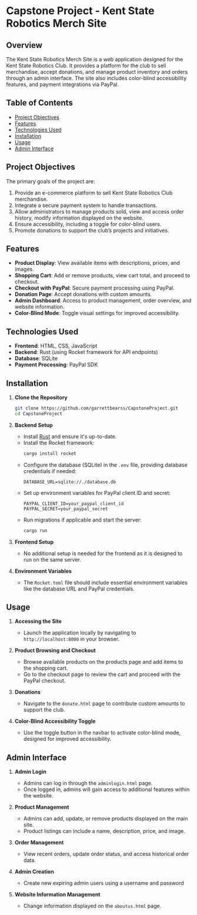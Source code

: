 # Capstone Project - Kent State Robotics Merch Site

## Overview
The Kent State Robotics Merch Site is a web application designed for the Kent State Robotics Club. It provides a platform for the club to sell merchandise, accept donations, and manage product inventory and orders through an admin interface. The site also includes color-blind accessibility features, and payment integrations via PayPal.

## Table of Contents
- [Project Objectives](#project-objectives)
- [Features](#features)
- [Technologies Used](#technologies-used)
- [Installation](#installation)
- [Usage](#usage)
- [Admin Interface](#admin-interface)

## Project Objectives
The primary goals of the project are:
1. Provide an e-commerce platform to sell Kent State Robotics Club merchandise.
2. Integrate a secure payment system to handle transactions.
3. Allow administrators to manage products sold, view and access order history, modify information displayed on the website.
4. Ensure accessibility, including a toggle for color-blind users.
5. Promote donations to support the club’s projects and initiatives.

## Features
- **Product Display**: View available items with descriptions, prices, and images.
- **Shopping Cart**: Add or remove products, view cart total, and proceed to checkout.
- **Checkout with PayPal**: Secure payment processing using PayPal.
- **Donation Page**: Accept donations with custom amounts.
- **Admin Dashboard**: Access to product management, order overview, and website information.
- **Color-Blind Mode**: Toggle visual settings for improved accessibility.
  
## Technologies Used
- **Frontend**: HTML, CSS, JavaScript
- **Backend**: Rust (using Rocket framework for API endpoints)
- **Database**: SQLite
- **Payment Processing**: PayPal SDK

## Installation

1. **Clone the Repository**
   ```bash
   git clone https://github.com/garrettbearss/CapstoneProject.git
   cd CapstoneProject
   
2. **Backend Setup**
   - Install [Rust](https://www.rust-lang.org/tools/install) and ensure it's up-to-date.
   - Install the Rocket framework:
     ```bash
     cargo install rocket
     ```
   - Configure the database (SQLite) in the `.env` file, providing database credentials if needed:
     ```
     DATABASE_URL=sqlite://./database.db
     ```
   - Set up environment variables for PayPal client ID and secret:
     ```
     PAYPAL_CLIENT_ID=your_paypal_client_id
     PAYPAL_SECRET=your_paypal_secret
     ```
   - Run migrations if applicable and start the server:
     ```bash
     cargo run
     ```

3. **Frontend Setup**
   - No additional setup is needed for the frontend as it is designed to run on the same server.

4. **Environment Variables**
   - The `Rocket.toml` file should include essential environment variables like the database URL and PayPal credentials.

## Usage

1. **Accessing the Site**
   - Launch the application locally by navigating to `http://localhost:8000` in your browser.

2. **Product Browsing and Checkout**
   - Browse available products on the products page and add items to the shopping cart.
   - Go to the checkout page to review the cart and proceed with the PayPal checkout.

3. **Donations**
   - Navigate to the `donate.html` page to contribute custom amounts to support the club.

4. **Color-Blind Accessibility Toggle**
   - Use the toggle button in the navbar to activate color-blind mode, designed for improved accessibility.

## Admin Interface

1. **Admin Login**
   - Admins can log in through the `adminlogin.html` page.
   - Once logged in, admins will gain access to additional features within the website.

2. **Product Management**
   - Admins can add, update, or remove products displayed on the main site.
   - Product listings can include a name, description, price, and image.

3. **Order Management**
   - View recent orders, update order status, and access historical order data.

4. **Admin Creation**
   - Create new expiring admin users using a username and password

5. **Website Information Management**
   - Change information displayed on the `aboutus.html` page.
